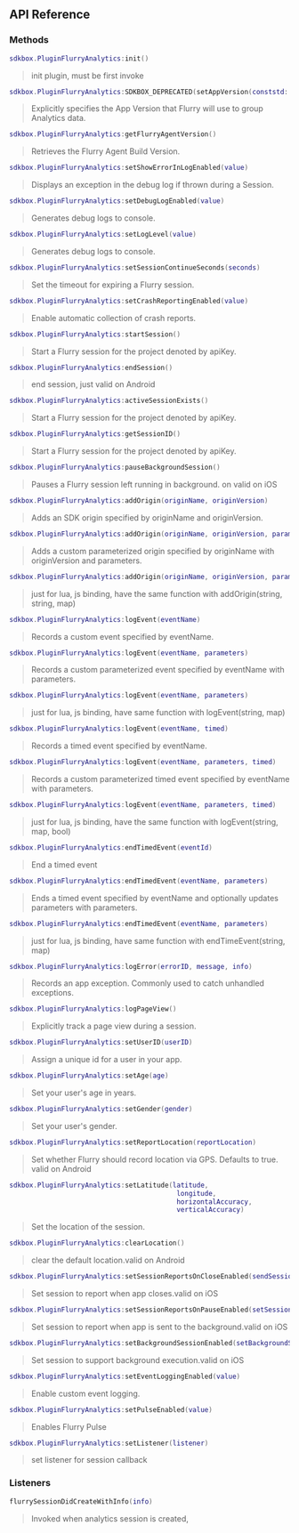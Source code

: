 ## API Reference

### Methods
```lua
sdkbox.PluginFlurryAnalytics:init()
```
> init plugin, must be first invoke

```lua
sdkbox.PluginFlurryAnalytics:SDKBOX_DEPRECATED(setAppVersion(conststd::string&version)
```
> Explicitly specifies the App Version that Flurry will use to group Analytics data.

```lua
sdkbox.PluginFlurryAnalytics:getFlurryAgentVersion()
```
> Retrieves the Flurry Agent Build Version.

```lua
sdkbox.PluginFlurryAnalytics:setShowErrorInLogEnabled(value)
```
> Displays an exception in the debug log if thrown during a Session.

```lua
sdkbox.PluginFlurryAnalytics:setDebugLogEnabled(value)
```
> Generates debug logs to console.

```lua
sdkbox.PluginFlurryAnalytics:setLogLevel(value)
```
> Generates debug logs to console.

```lua
sdkbox.PluginFlurryAnalytics:setSessionContinueSeconds(seconds)
```
> Set the timeout for expiring a Flurry session.

```lua
sdkbox.PluginFlurryAnalytics:setCrashReportingEnabled(value)
```
> Enable automatic collection of crash reports.

```lua
sdkbox.PluginFlurryAnalytics:startSession()
```
> Start a Flurry session for the project denoted by  apiKey.

```lua
sdkbox.PluginFlurryAnalytics:endSession()
```
> end session, just valid on Android

```lua
sdkbox.PluginFlurryAnalytics:activeSessionExists()
```
> Start a Flurry session for the project denoted by  apiKey.

```lua
sdkbox.PluginFlurryAnalytics:getSessionID()
```
> Start a Flurry session for the project denoted by  apiKey.

```lua
sdkbox.PluginFlurryAnalytics:pauseBackgroundSession()
```
> Pauses a Flurry session left running in background. on valid on iOS

```lua
sdkbox.PluginFlurryAnalytics:addOrigin(originName, originVersion)
```
> Adds an SDK origin specified by  originName and  originVersion.

```lua
sdkbox.PluginFlurryAnalytics:addOrigin(originName, originVersion, parameters)
```
> Adds a custom parameterized origin specified by  originName with  originVersion and  parameters.

```lua
sdkbox.PluginFlurryAnalytics:addOrigin(originName, originVersion, parameters)
```
> just for lua, js binding, have the same function with addOrigin(string, string, map)

```lua
sdkbox.PluginFlurryAnalytics:logEvent(eventName)
```
> Records a custom event specified by  eventName.

```lua
sdkbox.PluginFlurryAnalytics:logEvent(eventName, parameters)
```
> Records a custom parameterized event specified by  eventName with  parameters.

```lua
sdkbox.PluginFlurryAnalytics:logEvent(eventName, parameters)
```
> just for lua, js binding, have same function with logEvent(string, map)

```lua
sdkbox.PluginFlurryAnalytics:logEvent(eventName, timed)
```
> Records a timed event specified by  eventName.

```lua
sdkbox.PluginFlurryAnalytics:logEvent(eventName, parameters, timed)
```
> Records a custom parameterized timed event specified by  eventName with  parameters.

```lua
sdkbox.PluginFlurryAnalytics:logEvent(eventName, parameters, timed)
```
> just for lua, js binding, have the same function with logEvent(string, map, bool)

```lua
sdkbox.PluginFlurryAnalytics:endTimedEvent(eventId)
```
> End a timed event

```lua
sdkbox.PluginFlurryAnalytics:endTimedEvent(eventName, parameters)
```
> Ends a timed event specified by  eventName and optionally updates parameters with  parameters.

```lua
sdkbox.PluginFlurryAnalytics:endTimedEvent(eventName, parameters)
```
> just for lua, js binding, have same function with endTimeEvent(string, map)

```lua
sdkbox.PluginFlurryAnalytics:logError(errorID, message, info)
```
> Records an app exception. Commonly used to catch unhandled exceptions.

```lua
sdkbox.PluginFlurryAnalytics:logPageView()
```
> Explicitly track a page view during a session.

```lua
sdkbox.PluginFlurryAnalytics:setUserID(userID)
```
> Assign a unique id for a user in your app.

```lua
sdkbox.PluginFlurryAnalytics:setAge(age)
```
> Set your user's age in years.

```lua
sdkbox.PluginFlurryAnalytics:setGender(gender)
```
> Set your user's gender.

```lua
sdkbox.PluginFlurryAnalytics:setReportLocation(reportLocation)
```
> Set whether Flurry should record location via GPS. Defaults to true. valid on Android

```lua
sdkbox.PluginFlurryAnalytics:setLatitude(latitude,
                                          longitude,
                                          horizontalAccuracy,
                                          verticalAccuracy)
```
> Set the location of the session.

```lua
sdkbox.PluginFlurryAnalytics:clearLocation()
```
> clear the default location.valid on Android

```lua
sdkbox.PluginFlurryAnalytics:setSessionReportsOnCloseEnabled(sendSessionReportsOnClose)
```
> Set session to report when app closes.valid on iOS

```lua
sdkbox.PluginFlurryAnalytics:setSessionReportsOnPauseEnabled(setSessionReportsOnPauseEnabled)
```
> Set session to report when app is sent to the background.valid on iOS

```lua
sdkbox.PluginFlurryAnalytics:setBackgroundSessionEnabled(setBackgroundSessionEnabled)
```
> Set session to support background execution.valid on iOS

```lua
sdkbox.PluginFlurryAnalytics:setEventLoggingEnabled(value)
```
> Enable custom event logging.

```lua
sdkbox.PluginFlurryAnalytics:setPulseEnabled(value)
```
> Enables Flurry Pulse

```lua
sdkbox.PluginFlurryAnalytics:setListener(listener)
```
> set listener for session callback


### Listeners
```lua
flurrySessionDidCreateWithInfo(info)
```
> Invoked when analytics session is created,


